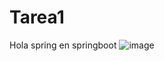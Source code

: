 # Tarea1
Hola spring en springboot
![image](https://github.com/user-attachments/assets/b52dab34-9422-49da-b6fc-9dd5953e782f)
